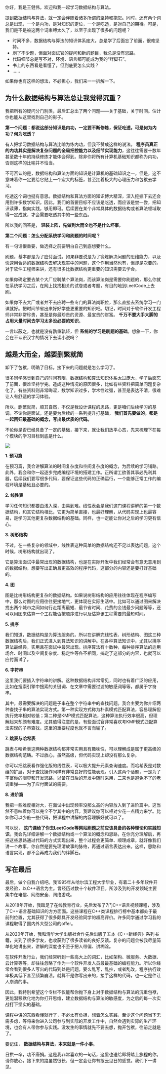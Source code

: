你好，我是王健伟。欢迎和我一起学习数据结构与算法。

提到数据结构与算法，就一定会伴随着诸多所谓的坚持和抱怨。同时，还有两个词总是出现，一个是内功，是对知识的定位，一个是吃透，是对自己的期待。可是，我们是不是被这两个词束缚太久了，以至于出现了很多的问题呢？

- 时间不多，数据结构与算法的知识体系庞大，总是学了后面忘了前面，很难坚持。
- 刷了不少题，但面对面试官的提问和新的题目，我总是没有思路。
- 代码细节总是写不对，环境、语言都可能成为我的“绊脚石”。
- 书上的东西看是看懂了，但到底要怎么实践？
- ……

如果你也有这样的想法，不必担心，我们来一一拆解一下。

## 为什么数据结构与算法总让我觉得沉重？

我把所有的疑问分门别类，最后汇总出了两个问题——关于基础，关于时间。估计你也能从这里找到自己的影子。

**第一个问题：都说这部分知识是内功，一定要不断修炼，保证吃透，可是何为内功？何为吃透？**

有人把学习数据结构与算法比喻为练内功，但我不赞成这样的说法。 **程序员真正的内功其实是解决复杂问题的全局把控能力以及细节实现能力**，这往往需要十数年甚至数十年的持续修炼才能体会得到。除非你将所有计算机基础知识都称为内功，否则这样的比喻并不恰当。

不可否认的是，数据结构和算法方面的知识是计算机的基础知识之一，但是，这不意味着你一定要给它贴上一个宏大的标签，甚至扛着极大的心理压力和包袱去学习。

吃透这个词也挺有意思。数据结构和算法方面的知识博大精深，深入挖掘下去还会用到许多数学知识。因此，我们的首要目标不应该是吃透，而应该是尝一尝，把知识读薄，指向实践，够用即可。后续要在某个非常具体的数据结构或者算法领域取得一定成就，才会需要吃透其中的一些东西。

所以我的回答是， **轻装上阵，先做到大而全也不是什么坏事**。

**第二个问题：怎么分配系统学习和刷题的时间呢？**

有一句话很重要，做选择之前要明白自己到底想要什么。

刷题，基本都是为了应付面试。如果非要说是为了锻炼解决问题的思维能力，以及快速用合适的数据结构去解决现实中的问题，这个作用当然也有，但却是次要的。对于软件工程师来讲，还有很多比数据结构更重要的知识需要去学会。

如果你确定要去某个大厂应聘某个算法岗，而该算法岗是需要你刷题的，那么你就在系统学习之后，在网上找找相关的试卷或者考题，有目的地到LeetCode上去刷。

如果你不去大厂或者并不去应聘一些专门的算法岗职位，那么直接去系统学习一门课就好。把时间节省出来好好学些更重要的知识吧。切记，时间对于软件开发工程师非常非常珍贵，甚至是你最珍贵的资源、最宝贵的财富。 **千万不要大手大脚的占用大量时间去学习太多没必要的知识**。

一言以蔽之，也就是没有孰重孰轻，但 **系统的学习是刷题的基础**。想象一下，你会在不认识汉字的情况下去读小说吗？

## 越是大而全，越要删繁就简

卸下了包袱，明确了目标，接下来的问题就是怎么学习了。

很多同学感觉到自己的时间有限，数据结构和算法知识体系太过庞大，学了后面忘了前面，很难坚持学完。造成这种情况的原因很多，比如有些资料把简单问题复杂化了，有些资料则非常晦涩，数学知识过多，学术性过强，甚至是表达不清，很难让人有舒适的学习体验。

所以，删繁就简，顺其自然，不仅是我设计课程的思路，更是咱们后续学习的基调。不论你是面试，还是要为后续的一系列提升打基础， **我们首先要做的，都是一起回归最基础的概念，写出最优质的代码。**

不论你是否已经具备了一定的基础，接下来，就让我们放平心态，先来梳理下在每个模块的学习目标到底是什么。

![](https://static001.geekbang.org/resource/image/75/49/759e02503e2cf3defcfafb4e0aae6949.jpeg?wh=1756x1157)

**1\. 预习篇**

在预习篇，我会讲解算法的时间复杂度和空间复杂度的概念，为后续的学习铺路。此外，我会和你一起逐步完成编程环境的搭建工作。正所谓工欲善其事必先利其器，后续我们要写很多代码，要保证这些代码的正确运行，一个能够正常工作的编程环境是基础且必要的。

**2\. 线性表**

学习任何知识都要由浅入深，由易到难。线性表会是我们这门课程讲解的第一个数据结构，和其它结构相比，它更为简单直接，也最好理解，从代码实现上也最容易，是学习其他更复杂数据结构的基础。同样，也一定能让你对之后的学习更有信心。

**3\. 树形结构**

不过，在一些复杂的领域中，线性表这种简单的数据结构还不足以表达问题，这个时候，树形结构就出现了。

它是算法面试中最常出现的数据结构，也是在实际开发中我们经常会有意无意用到的数据结构，想要写出正确且更高效的程序代码，这部分的内容还是要打好基础的。

**4\. 图**

图是比树形结构更复杂的数据结构。如果说树形结构的应用往往体现在程序编写中，那么对图的应用往往更接地气，更体现在实际生活中。比如可以通过图来解决找出两个城市之间如何行走距离最短、最节省时间、花费的金钱最少问题等等，还可以用图来估算一个工程能否按顺序进行以及估算该工程需要的最短时间。

**5\. 排序**

我们知道，数据结构是为算法服务的。所以在讲解完线性表、树形结构、图这三种数据结构后，我们正式进入到算法知识的讲解中。在各种算法知识中，尤其以排序算法最经典，实用且在面试中最常出现。排序算法有十数种，每种排序算法的适用场合、时间以及空间复杂度、稳定性等各不相同，搞定了这部分的内容，也就可以应付面试了。

**6\. 字符串**

这里我们要插入字符串的讲解。这种数据结构非常常见，同时也有着广泛的应用，比如在搜索引擎中搜索的关键词、在文章中需要过滤的敏感词等等，都属于字符串。

其中，最需要解决的问题是子串在整个字符串中的查找问题。我会主要为你介绍两种查找子串的算法实现方式。第一种实现方式称为朴素模式匹配算法，容易理解但执行效率相对较低；第二种是KMP模式匹配算法，这种算法执行效率很高，但理解起来却颇有难度。尤其值得注意的是，有些面试官非常喜欢考KMP模式匹配算法实现的子串查找，这里的重要程度也就不言而喻了。

**7\. 跳表与哈希表**

跳表与哈希表这两种数据结构都非常实用且有趣味性，可以理解成是属于更高级的数据结构范畴。不过放心，虽然高级，但代码实现上却没有那么复杂。

你可以把跳表看作强化版的线性表，可以极大提升元素查询速度。而哈希表是对数组的扩展，对于查找操作同样有非常良好的性能表现。引入这两个话题，一是为了丰富你的眼界和开发思路，以备在日后的开发中随时采用，二来也是避免不了的老调重弹——为了应付面试的需要。

**8\. 进阶篇**

我把一些难度相对大，在面试中出现频率没那么高的内容放入到了进阶篇中。这当然不意味着你可以完全不学其中的内容。我建议你可以相对少花一点精力来学。比如你可以少敲一些代码，把课程中讲解的内容理解好就可以了。

可以说， **这门课给了你去LeetCode等网站刷题之前应该具备的各种理论和实践知识**。我会先详细讲解一个数据结构或一个算法的概念和思路，在你充分理解后，再把这些思路通过代码的方式实现出来，整个过程会更简单、顺理成章。就好像我们讲一个故事，你自然是要先理清故事的脉络，再通过语言表达出来。这样，思路和语言实现，都不会再成为我们的绊脚石。

## 写在最后

最后，做个自我介绍吧。我1995年从哈尔滨工程大学毕业，有着二十多年软件开发经验，以C++语言为主。曾经历过数十个软件项目，所涉及到的开发领域主要集中在电信、网络安全、网络游戏。

从2018年开始，我踏足了在线教育行业，先后发布了7门C++语言视频课程，涉及了C++语言基础知识的方方面面。这些课程在C++类课程排行榜中基本都处于最前列位置，尤其获得了很多颇具开发经验同学的超高评价。许多同学通过学习我的课程取得了国内外大型公司的offer。

从2020年开始，我和清华大学出版社合作先后出版了五本《C++新经典》系列书籍，交到了很多学友，也收获到了很多读者的良好反馈。复杂的问题会被我尽量简单化地讲出来，讲解的深度也不至于把人带偏、讲糊涂。

在软件开发行业，我们经常听到一些高大上的词汇，比如架构、微服务、大数据、云计算等等，却往往忽略了作为一个软件开发人员最最基础的编程能力。所以你经常会看到很多人写出的代码到处是问题，要么乱写，乱抄，或者乱改，程序执行效率极其低下甚至频繁崩溃。就算不是你写出来的，接手这样的代码，也一定是件让人崩溃的事。

因此，我特别希望这个专栏不仅能帮你抛下身上对于数据结构与算法的沉重包袱，更能潜移默化地为你打开思维，建立数据结构与算法的敏感度，为之后的每一次实战打下坚实的基础。

课程中讲的东西看懂就行了，不必太有负担，想着怎么实践，至少这个问题当下无需多虑，等将来你进入公司参与到实际的开发工作中，自然会遇到实际的生产环境，也会有人带你参与实践。没发生的事情就先不要去想，抛开包袱，往前走就是了。

要记住， **数据结构与算法，本来就是一件小事**。

日拱一卒，功不唐捐。这是我非常喜欢的一句话，这里也送给即将踏上旅程的你。请你放心，接下来的路虽然很长，但一定会让你有拨云见日的感觉。我们下一讲见。